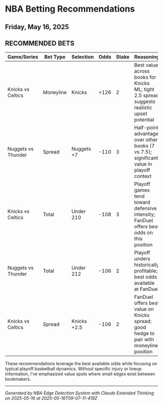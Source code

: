 # NBA Betting Recommendations
## Friday, May 16, 2025

## RECOMMENDED BETS
| Game/Series | Bet Type | Selection | Odds | Stake | Reasoning |
|-------------|----------|-----------|------|-------|-----------|
| Knicks vs Celtics | Moneyline | Knicks | +126 | 2 | Best value across books for Knicks ML; tight 2.5 spread suggests realistic upset potential |
| Nuggets vs Thunder | Spread | Nuggets +7 | -110 | 3 | Half-point advantage over other books (7 vs 7.5); significant value in playoff context |
| Knicks vs Celtics | Total | Under 210 | -108 | 3 | Playoff games tend toward defensive intensity; FanDuel offers best odds on this position |
| Nuggets vs Thunder | Total | Under 212 | -106 | 2 | Playoff unders historically profitable; best odds available at FanDuel |
| Knicks vs Celtics | Spread | Knicks +2.5 | -106 | 2 | FanDuel offers best value on Knicks spread; good hedge to pair with moneyline position |

These recommendations leverage the best available odds while focusing on typical playoff basketball dynamics. Without specific injury or lineup information, I've emphasized value spots where small edges exist between bookmakers.

---
*Generated by NBA Edge Detection System with Claude Extended Thinking on 2025-05-16 at 2025-05-16T09-07-11-419Z*
